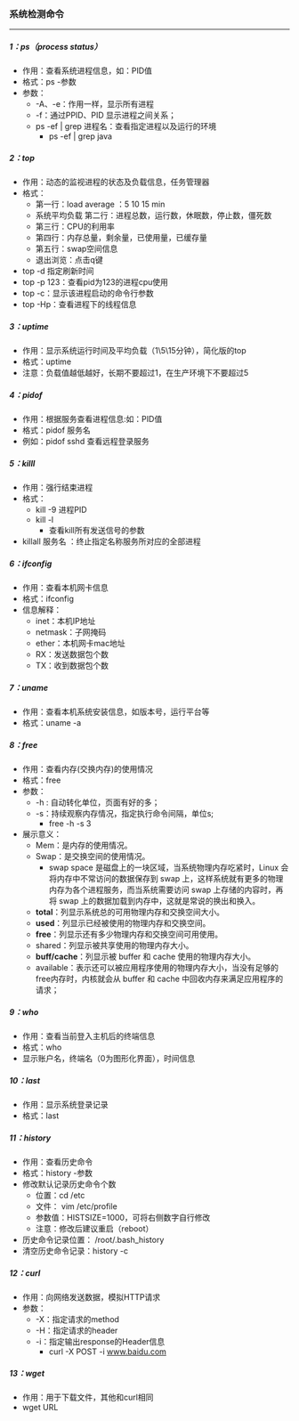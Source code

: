 ### 系统检测命令

------

##### 1：ps（process status）

- 作用：查看系统进程信息，如：PID值 
- 格式：ps -参数 
- 参数：
  - -A、-e：作用一样，显示所有进程
  - -f：通过PPID、PID 显示进程之间关系；
  - ps -ef | grep 进程名：查看指定进程以及运行的环境
    - ps -ef | grep java

##### 2：top

- 作用：动态的监视进程的状态及负载信息，任务管理器
- 格式：
  - 第一行：load average ：5 10 15 min 
  - 系统平均负载 第二行：进程总数，运行数，休眠数，停止数，僵死数 
  - 第三行：CPU的利用率 
  - 第四行：内存总量，剩余量，已使用量，已缓存量
  - 第五行：swap空间信息
  - 退出浏览：点击q键
- top -d 指定刷新时间
- top -p 123：查看pid为123的进程cpu使用
- top -c：显示该进程启动的命令行参数
- top -Hp：查看进程下的线程信息

##### 3：uptime

- 作用：显示系统运行时间及平均负载（1\5\15分钟），简化版的top
- 格式：uptime 
- 注意：负载值越低越好，长期不要超过1，在生产环境下不要超过5

##### 4：pidof

- 作用：根据服务查看进程信息:如：PID值
- 格式：pidof 服务名 
- 例如：pidof sshd 查看远程登录服务

##### 5：killl

- 作用：强行结束进程
- 格式：
  - kill -9 进程PID 
  - kill -l 
    - 查看kill所有发送信号的参数
- killall 服务名  ：终止指定名称服务所对应的全部进程

##### 6：ifconfig

- 作用：查看本机网卡信息
- 格式：ifconfig
- 信息解释：
  - inet：本机IP地址
  - netmask：子网掩码
  - ether：本机网卡mac地址
  - RX：发送数据包个数 
  - TX：收到数据包个数

##### 7：uname

- 作用：查看本机系统安装信息，如版本号，运行平台等
- 格式：uname -a

##### 8：free

- 作用：查看内存(交换内存)的使用情况
- 格式：free
- 参数：
  - -h : 自动转化单位，页面有好的多；
  - -s：持续观察内存情况，指定执行命令间隔，单位s;
    - free -h -s 3
- 展示意义：
  - Mem：是内存的使用情况。
  - Swap：是交换空间的使用情况。
    - swap space 是磁盘上的一块区域，当系统物理内存吃紧时，Linux 会将内存中不常访问的数据保存到 swap 上，这样系统就有更多的物理内存为各个进程服务，而当系统需要访问 swap 上存储的内容时，再将 swap 上的数据加载到内存中，这就是常说的换出和换入。
  - **total**：列显示系统总的可用物理内存和交换空间大小。
  - **used**：列显示已经被使用的物理内存和交换空间。
  - **free**：列显示还有多少物理内存和交换空间可用使用。
  - shared：列显示被共享使用的物理内存大小。
  - **buff/cache**：列显示被 buffer 和 cache 使用的物理内存大小。
  - available：表示还可以被应用程序使用的物理内存大小，当没有足够的free内存时，内核就会从 buffer 和 cache 中回收内存来满足应用程序的请求；

##### 9：who

- 作用：查看当前登入主机后的终端信息
- 格式：who
- 显示账户名，终端名（0为图形化界面），时间信息

##### 10：last 

- 作用：显示系统登录记录
- 格式：last

##### 11：history

- 作用：查看历史命令 
- 格式：history -参数
- 修改默认记录历史命令个数 
  - 位置：cd /etc 
  - 文件： vim /etc/profile
  - 参数值：HISTSIZE=1000，可将右侧数字自行修改
  - 注意：修改后建议重启（reboot）
- 历史命令记录位置： /root/.bash_history
- 清空历史命令记录：history -c


##### 12：curl

- 作用：向网络发送数据，模拟HTTP请求
- 参数：
  - -X：指定请求的method
  - -H：指定请求的header
  - -i：指定输出response的Header信息
    - curl -X POST -i www.baidu.com

##### 13：wget

- 作用：用于下载文件，其他和curl相同
- wget URL

